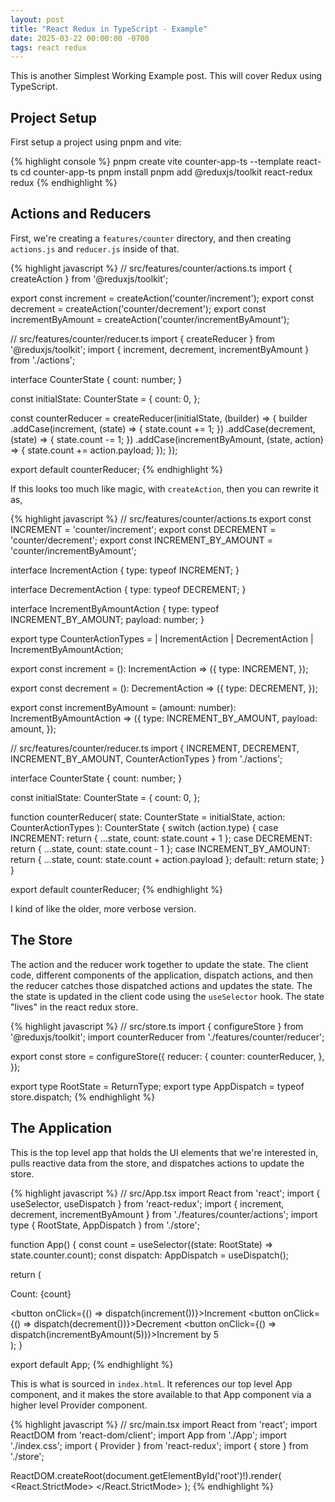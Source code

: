 ```yaml
---
layout: post
title: "React Redux in TypeScript - Example"
date: 2025-03-22 00:00:00 -0700
tags: react redux
---
```


This is another Simplest Working Example post. This will cover Redux using
TypeScript.

## Project Setup

First setup a project using pnpm and vite:

{% highlight console %}
pnpm create vite counter-app-ts --template react-ts
cd counter-app-ts
pnpm install
pnpm add @reduxjs/toolkit react-redux redux
{% endhighlight %}

## Actions and Reducers

First, we're creating a `features/counter` directory, and then creating
`actions.js` and `reducer.js` inside of that.

{% highlight javascript %}
// src/features/counter/actions.ts
import { createAction } from '@reduxjs/toolkit';

export const increment = createAction('counter/increment');
export const decrement = createAction('counter/decrement');
export const incrementByAmount = createAction<number>('counter/incrementByAmount');

// src/features/counter/reducer.ts
import { createReducer } from '@reduxjs/toolkit';
import { increment, decrement, incrementByAmount } from './actions';

interface CounterState {
  count: number;
}

const initialState: CounterState = {
  count: 0,
};

const counterReducer = createReducer(initialState, (builder) => {
  builder
    .addCase(increment, (state) => {
      state.count += 1;
    })
    .addCase(decrement, (state) => {
      state.count -= 1;
    })
    .addCase(incrementByAmount, (state, action) => {
      state.count += action.payload;
    });
});

export default counterReducer;
{% endhighlight %}

If this looks too much like magic, with `createAction`, then you can rewrite
it as,

{% highlight javascript %}
// src/features/counter/actions.ts
export const INCREMENT = 'counter/increment';
export const DECREMENT = 'counter/decrement';
export const INCREMENT_BY_AMOUNT = 'counter/incrementByAmount';

interface IncrementAction {
  type: typeof INCREMENT;
}

interface DecrementAction {
  type: typeof DECREMENT;
}

interface IncrementByAmountAction {
  type: typeof INCREMENT_BY_AMOUNT;
  payload: number;
}

export type CounterActionTypes =
  | IncrementAction
  | DecrementAction
  | IncrementByAmountAction;

export const increment = (): IncrementAction => ({
  type: INCREMENT,
});

export const decrement = (): DecrementAction => ({
  type: DECREMENT,
});

export const incrementByAmount = (amount: number): IncrementByAmountAction => ({
  type: INCREMENT_BY_AMOUNT,
  payload: amount,
});

// src/features/counter/reducer.ts
import { INCREMENT, DECREMENT, INCREMENT_BY_AMOUNT, CounterActionTypes } from './actions';

interface CounterState {
  count: number;
}

const initialState: CounterState = {
  count: 0,
};

function counterReducer(
  state: CounterState = initialState,
  action: CounterActionTypes
): CounterState {
  switch (action.type) {
    case INCREMENT:
      return { ...state, count: state.count + 1 };
    case DECREMENT:
      return { ...state, count: state.count - 1 };
    case INCREMENT_BY_AMOUNT:
      return { ...state, count: state.count + action.payload };
    default:
      return state;
  }
}

export default counterReducer;
{% endhighlight %}

I kind of like the older, more verbose version.

## The Store

The action and the reducer work together to update the state. The client code,
different components of the application, dispatch actions, and then the reducer
catches those dispatched actions and updates the state. The the state is
updated in the client code using the `useSelector` hook. The state "lives" in
the react redux store.

{% highlight javascript %}
// src/store.ts
import { configureStore } from '@reduxjs/toolkit';
import counterReducer from './features/counter/reducer';

export const store = configureStore({
  reducer: {
    counter: counterReducer,
  },
});

export type RootState = ReturnType<typeof store.getState>;
export type AppDispatch = typeof store.dispatch;
{% endhighlight %}

## The Application

This is the top level app that holds the UI elements that we're interested in,
pulls reactive data from the store, and dispatches actions to update the store.

{% highlight javascript %}
// src/App.tsx
import React from 'react';
import { useSelector, useDispatch } from 'react-redux';
import { increment, decrement, incrementByAmount } from './features/counter/actions';
import type { RootState, AppDispatch } from './store';

function App() {
  const count = useSelector((state: RootState) => state.counter.count);
  const dispatch: AppDispatch = useDispatch();

  return (
    <div>
      <p>Count: {count}</p>
      <button onClick={() => dispatch(increment())}>Increment</button>
      <button onClick={() => dispatch(decrement())}>Decrement</button>
      <button onClick={() => dispatch(incrementByAmount(5))}>Increment by 5</button>
    </div>
  );
}

export default App;
{% endhighlight %}

This is what is sourced in `index.html`. It references our top level App
component, and it makes the store available to that App component via a higher
level Provider component.

{% highlight javascript %}
// src/main.tsx
import React from 'react';
import ReactDOM from 'react-dom/client';
import App from './App';
import './index.css';
import { Provider } from 'react-redux';
import { store } from './store';

ReactDOM.createRoot(document.getElementById('root')!).render(
  <React.StrictMode>
    <Provider store={store}>
      <App />
    </Provider>
  </React.StrictMode>
);
{% endhighlight %}
